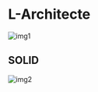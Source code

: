 # L-Architecte
![img1](https://www.jolie-bobine.fr/wp-content/uploads/2022/09/robert-downey-jr-iron-man-tony-stark.jpeg?ezimgfmt=ngcb1/notWebP)

## SOLID
![img2](https://imgsrc.cineserie.com/2019/06/robert-downey-jr-oscar-favreau.jpg?ver=1)
